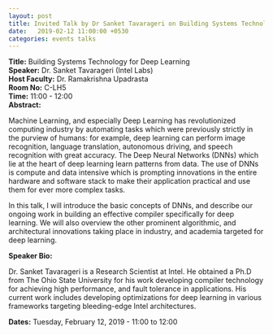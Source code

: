 ```yaml
---
layout: post
title: Invited Talk by Dr Sanket Tavarageri on Building Systems Technology for Deep Learning
date:   2019-02-12 11:00:00 +0530
categories: events talks
---
```

**Title:** Building Systems Technology for Deep Learning  
**Speaker:** Dr. Sanket Tavarageri (Intel Labs)  
**Host Faculty:**  Dr. Ramakrishna Upadrasta  
**Room No:** C-LH5  
**Time:** 11:00 - 12:00  
**Abstract:**

Machine Learning, and especially Deep Learning has revolutionized computing industry by automating tasks which were previously strictly in the purview of humans: for example, deep learning can perform image recognition, language translation, autonomous driving, and speech recognition with great accuracy. The Deep Neural Networks (DNNs) which lie at the heart of deep learning learn patterns from data. The use of DNNs is compute and data intensive which is prompting innovations in the entire hardware and software stack to make their application practical and use them for ever more complex tasks.

In this talk, I will introduce the basic concepts of DNNs, and describe our ongoing work in building an effective compiler specifically for deep learning. We will also overview the other prominent algorithmic, and architectural innovations taking place in industry, and academia targeted for deep learning.

**Speaker Bio:**

Dr. Sanket Tavarageri is a Research Scientist at Intel. He obtained a Ph.D from The Ohio State University for his work developing compiler technology for achieving high performance, and fault tolerance in applications. His current work includes developing optimizations for deep learning in various frameworks targeting bleeding-edge Intel architectures.

**Dates:**
Tuesday, February 12, 2019 - 11:00 to 12:00